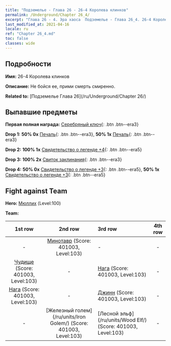 ```yaml
---
title: "Подземелье - Глава 26 - 26-4 Королева клинков"
permalink: /Underground/Chapter 26_4/
excerpt: "Глава 26 - 4. Эра хаоса  Подземелье - Глава 26_4. 26-4 Королева клинков"
last_modified_at: 2021-04-16
locale: ru
ref: "Chapter 26_4.md"
toc: false
classes: wide
---
```


## Подробности

 **Имя:** 26-4 Королева клинков

 **Описание:** Не бойся ее, прими смерть смиренно.

 **Related to:** [Подземелье Глава 26](/ru/Underground/Chapter 26/)

## Выпавшие предметы

 **Первая полная награда:** [Серебряный ключ](/ru/Items/con_693/){: .btn .btn--era3}

 **Drop 1:** **50% 0x** [Печаль](/ru/Items/her_458/){: .btn .btn--era3}, **50% 1x** [Печаль](/ru/Items/her_458/){: .btn .btn--era3}

 **Drop 2:** **100% 1x** [Свидетельство о легенде +4](/ru/Items/mat_95/){: .btn .btn--era5}

 **Drop 3:** **100% 2x** [Свиток заклинания](/ru/Items/con_694/){: .btn .btn--era3}

 **Drop 4:** **50% 0x** [Свидетельство о легенде +3](/ru/Items/mat_88/){: .btn .btn--era5}, **50% 1x** [Свидетельство о легенде +3](/ru/Items/mat_88/){: .btn .btn--era5}


## Fight against Team
 **Hero:** [Мюллих](/ru/heroes/Mullich/) (Level:100)

 **Team:**


  | 1st row | 2nd row | 3rd row | 4th row |
  |:----:|:----:|:----|:----:|
  | - | [Минотавр](/ru/units/Minotaur/) (Score: 401003, Level:103)  | - | - |
  | [Чудище](/ru/units/Behemoth/) (Score: 401003, Level:103)  | - | [Нага](/ru/units/Naga/) (Score: 401003, Level:103)  | - |
  | [Нага](/ru/units/Naga/) (Score: 401003, Level:103)  | - | [Джинн](/ru/units/Genie/) (Score: 401003, Level:103)  | - |
  | - | [Железный голем](/ru/units/Iron Golem/) (Score: 401003, Level:103)  | [Лесной эльф](/ru/units/Wood Elf/) (Score: 401003, Level:103)  | - |


